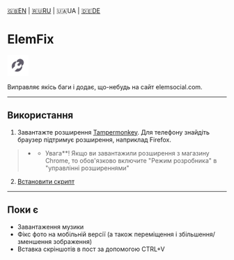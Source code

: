 [🇬🇧EN](https://github.com/Erinator-Lab/elemfix/) | [🇷🇺RU](https://github.com/Erinator-Lab/elemfix/blob/main/md_lang/RU.md) | 🇺🇦UA | [🇩🇪DE](https://github.com/Erinator-Lab/elemfix/blob/main/md_lang/DE.md)
# ElemFix
![icon](https://raw.githubusercontent.com/Erinator-Lab/elemfix/refs/heads/main/icon.png)

Виправляє якісь баги і додає, що-небудь на сайт elemsocial.com.

---
## Використання
1) Завантажте розширення [Tampermonkey](https://tampermonkey.net/). Для телефону знайдіть браузер підтримує розширення, наприклад Firefox.
> * * Увага**! Якщо ви завантажили розширення з магазину Chrome, то обов'язково включите "Режим розробника" в "управлінні розширеннями"
2) [Встановити скрипт](https://raw.githubusercontent.com/Erinator-Lab/elemfix/refs/heads/main/ElemFix.user.js)
---
## Поки є
* Завантаження музики
* Фікс фото на мобільній версії (а також переміщення і збільшення/зменшення зображення)
* Вставка скріншотів в пост за допомогою CTRL+V
